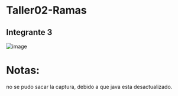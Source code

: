 # Taller02-Ramas

## Integrante 3

![image](https://github.com/kazp058/Taller02-Ramas/assets/84451817/d2fa313e-5620-4235-9602-821f81194b6c)


# Notas:
no se pudo sacar la captura, debido a que java esta desactualizado.
